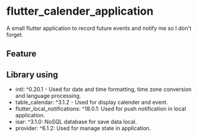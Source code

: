 # flutter_calender_application

A small flutter application to record future events and notify me so I don't forget.

## Feature

## Library using

* intl: ^0.20.1 - Used for date and time formatting, time zone conversion and language processing.
* table_calendar: ^3.1.2 - Used for display calender and event.
* flutter_local_notifications: ^18.0.1: Used for push notification in local application.
* isar: ^3.1.0: NoSQL database for save data local.
* provider: ^6.1.2: Used for manage state in application.

